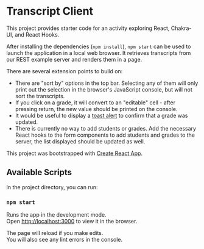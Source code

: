 # Transcript Client

This project provides starter code for an activity exploring React, Chakra-UI, and React Hooks.

After installing the dependencies (`npm install`), `npm start` can be used to launch the application in a local web browser. It retrieves transcripts from our REST example server and renders them in a page.

There are several extension points to build on:
* There are "sort by" options in the top bar. Selecting any of them will only print out the selection in the browser's JavaScript console, but will not sort the transcripts.
* If you click on a grade, it will convert to an "editable" cell - after pressing return, the new value should be printed on the console.
* It would be useful to display a [toast alert](https://chakra-ui.com/docs/components/toast) to confirm that a grade was updated.
* There is currently no way to add students or grades. Add the necessary React hooks to the form components to add students and grades to the server, the list displayed should be updated as well.

This project was bootstrapped with [Create React App](https://github.com/facebook/create-react-app).

## Available Scripts

In the project directory, you can run:

### `npm start`

Runs the app in the development mode.\
Open [http://localhost:3000](http://localhost:3000) to view it in the browser.

The page will reload if you make edits.\
You will also see any lint errors in the console.